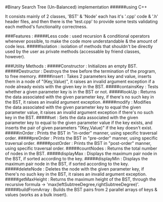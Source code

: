 #Binary Search Tree (Un-Balanced) implementation
######using C++

It consists mainly of 2 classes, 'BST' & 'Node' each has it's '.cpp' code & '.h' header files, and then there is the 'test.cpp' to provide some tests validating each method's functionality correctness.

###Features : 
#####Less code : used recursion & conditional operators whenever possible, to make the code more understandable & the amount of code less.
#####Isolation : isolation of methods that shouldn't be directly used by the user as private methods (accessable by friend classes, however).

###Utility Methods :
#####Constructor : Initializes an empty BST.
#####Destructor : Destroys the tree before the termination  of the program, to free memory.
#####insert : Takes 2 parameters key and value, inserts them in a node of "(Key,Value)", it raises an invalid argument exception if a node already exists with the given key in the BST.
#####containsKey : Tests whether a given parameter key is in the BST or not.
#####lookUp : Returns the data associated with the given parameter key, if there's no such key in the BST, it raises an invalid argument exception.
#####modify : Modifies the data associated with the given parameter key to equal the given parameter value, it raises an invalid argument exception if there's no such key in the BST.
#####set : Sets the data associated with the given parameter key to equal to the given parameter value if the key exists, and inserts the pair of given parameters "(Key,Value)" if the key doesn't exist.
#####inOrder : Prints the BST in "in-order" manner, using specific traversal order.
#####preOrder : Prints the BST in "pre-order" manner, using specific traversal order.
#####postOrder : Prints the BST in "post-order" manner, using specific traversal order.
#####countNodes : Returns the total number of nodes in the BST.
#####displayMax : Displays the maximum pair node in the BST, if sorted according to the key.
#####displayMin : Displays the maximum pair node in the BST, if sorted according to the key.
#####deleteNode : Deletes the node with the given parameter key, if there's no such key in the BST, it raises an invalid argument exception.
#####getMaxHeight : Returns the maximum height of the BST, through the recursive formula -> 'max(leftSubtreeDegree,rightSubtreeDegree)'.
#####buildFromArray : Builds the BST pairs from 2 parallel arrays of keys & values (works as a bulk insert).
